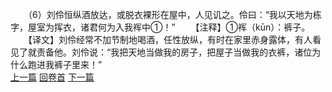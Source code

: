 　　（6）刘伶恒纵酒放达，或脱衣裸形在屋中，人见讥之。伶曰：“我以天地为栋字，屋室为挥衣，诸君何为入我裈中①！”
　　【注释】①裈（kūn）：裤子。
　　【译文】刘伶经常不加节制地喝酒，任性放纵，有时在家里赤身露体，有人看见了就责备他。刘伶说：“我把天地当做我的房子，把屋子当做我的衣裤，诸位为什么跑进我裤子里来！”
<br>[上一篇](23_05) [回卷首](23_00) [下一篇](23_07)
